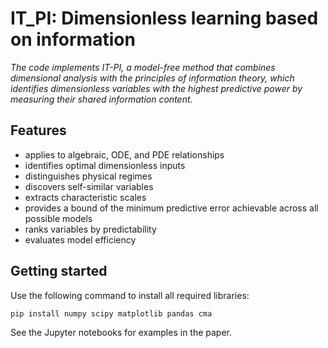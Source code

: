 # IT_PI: Dimensionless learning based on information 
_The code implements IT-PI, a model-free method that combines dimensional analysis with the principles of
information theory, which identifies dimensionless variables with the highest
predictive power by measuring their shared information content._
## Features 
- applies to algebraic, ODE, and PDE relationships
- identifies optimal dimensionless inputs
- distinguishes physical regimes
- discovers self-similar variables
- extracts characteristic scales
- provides a bound of the minimum predictive error achievable across all possible models
- ranks variables by predictability
- evaluates model efficiency
## Getting started
Use the following command to install all required libraries:
```sh
pip install numpy scipy matplotlib pandas cma
```
See the Jupyter notebooks for examples in the paper.
